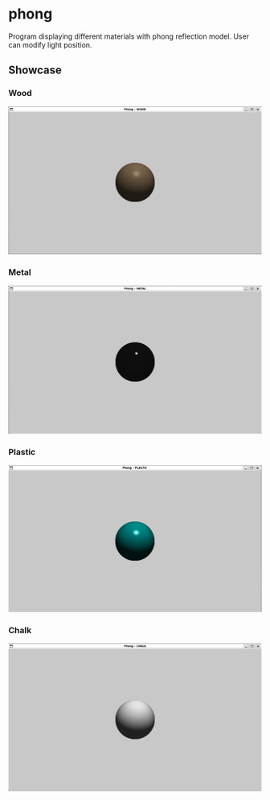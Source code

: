 # phong

Program displaying different materials with phong reflection model. User can modify light position.

## Showcase

### Wood

![Wood](img/wood.png)

### Metal

![Metal](img/metal.png)

### Plastic

![Plastic](img/plastic.png)

### Chalk

![Chalk](img/chalk.png)
